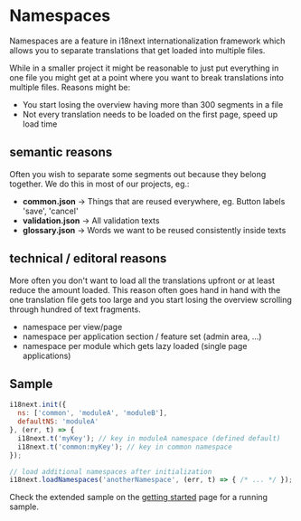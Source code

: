# Namespaces

Namespaces are a feature in i18next internationalization framework which allows you to separate translations that get loaded into multiple files.

While in a smaller project it might be reasonable to just put everything in one file you might get at a point where you want to break translations into multiple files. Reasons might be:

* You start losing the overview having more than 300 segments in a file
* Not every translation needs to be loaded on the first page, speed up load time

## semantic reasons

Often you wish to separate some segments out because they belong together. We do this in most of our projects, eg.:

* **common.json** -&gt; Things that are reused everywhere, eg. Button labels 'save', 'cancel'
* **validation.json** -&gt; All validation texts
* **glossary.json** -&gt; Words we want to be reused consistently inside texts

## technical / editoral reasons

More often you don't want to load all the translations upfront or at least reduce the amount loaded. This reason often goes hand in hand with the one translation file gets too large and you start losing the overview scrolling through hundred of text fragments.

* namespace per view/page
* namespace per application section / feature set \(admin area, ...\)
* namespace per module which gets lazy loaded \(single page applications\)

## Sample

```javascript
i18next.init({
  ns: ['common', 'moduleA', 'moduleB'],
  defaultNS: 'moduleA'
}, (err, t) => {
  i18next.t('myKey'); // key in moduleA namespace (defined default)
  i18next.t('common:myKey'); // key in common namespace
});

// load additional namespaces after initialization
i18next.loadNamespaces('anotherNamespace', (err, t) => { /* ... */ });
```

Check the extended sample on the [getting started](../overview/getting-started.md) page for a running sample.

